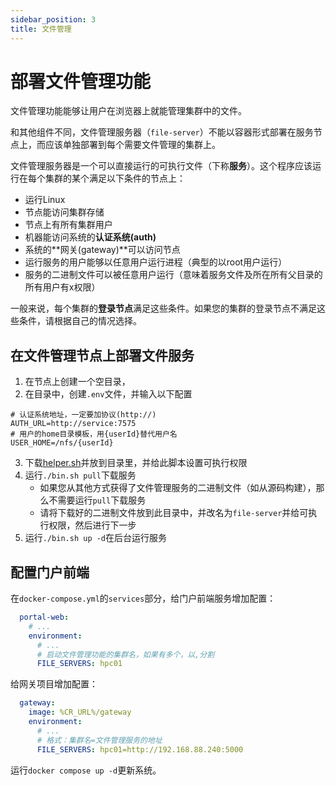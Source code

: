 ```yaml
---
sidebar_position: 3
title: 文件管理
---
```


# 部署文件管理功能

文件管理功能能够让用户在浏览器上就能管理集群中的文件。

和其他组件不同，文件管理服务器（`file-server`）不能以容器形式部署在服务节点上，而应该单独部署到每个需要文件管理的集群上。

文件管理服务器是一个可以直接运行的可执行文件（下称**服务**）。这个程序应该运行在每个集群的某个满足以下条件的节点上：

- 运行Linux
- 节点能访问集群存储
- 节点上有所有集群用户
- 机器能访问系统的**认证系统(auth)**
- 系统的**网关(gateway)**可以访问节点
- 运行服务的用户能够以任意用户运行进程（典型的以root用户运行）
- 服务的二进制文件可以被任意用户运行（意味着服务文件及所在所有父目录的所有用户有x权限）

一般来说，每个集群的**登录节点**满足这些条件。如果您的集群的登录节点不满足这些条件，请根据自己的情况选择。

## 在文件管理节点上部署文件服务

1. 在节点上创建一个空目录，
2. 在目录中，创建`.env`文件，并输入以下配置

```env
# 认证系统地址，一定要加协议(http://)
AUTH_URL=http://service:7575
# 用户的home目录模板，用{userId}替代用户名
USER_HOME=/nfs/{userId}
```

3. 下载[helper.sh](%REPO_FILE_URL%/apps/file-server/helper.sh)并放到目录里，并给此脚本设置可执行权限
4. 运行`./bin.sh pull`下载服务
    - 如果您从其他方式获得了文件管理服务的二进制文件（如从源码构建），那么不需要运行`pull`下载服务
    - 请将下载好的二进制文件放到此目录中，并改名为`file-server`并给可执行权限，然后进行下一步
5. 运行`./bin.sh up -d`在后台运行服务

## 配置门户前端

在`docker-compose.yml`的`services`部分，给门户前端服务增加配置：

```yml title=docker-compose.yml
  portal-web:
    # ...
    environment:
      # ...
      # 启动文件管理功能的集群名，如果有多个，以,分割
      FILE_SERVERS: hpc01
```

给网关项目增加配置：

```yml title=docker-compose.yml
  gateway:
    image: %CR_URL%/gateway
    environment:
      # ...
      # 格式：集群名=文件管理服务的地址
      FILE_SERVERS: hpc01=http://192.168.88.240:5000
```

运行`docker compose up -d`更新系统。